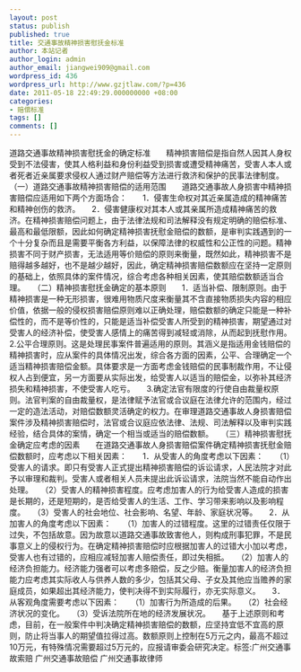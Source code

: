 ```yaml
---
layout: post
status: publish
published: true
title: 交通事故精神损害慰抚金标准
author: 本站记者
author_login: admin
author_email: jiangwei909@gmail.com
wordpress_id: 436
wordpress_url: http://www.gzjtlaw.com/?p=436
date: 2011-05-18 22:49:29.000000000 +08:00
categories:
- 赔偿标准
tags: []
comments: []
---
```

道路交通事故精神损害慰抚金的确定标准　　精神损害赔偿是指自然人因其人身权受到不法侵害，使其人格利益和身份利益受到损害或遭受精神痛苦，受害人本人或者死者近亲属要求侵权人通过财产赔偿等方法进行救济和保护的民事法律制度。　　（一）道路交通事故精神损害赔偿的适用范围　　道路交通事故人身损害中精神损害赔偿应适用如下两个方面场合：　　1．侵害生命权对其近亲属造成的精神痛苦和精神创伤的救济。　　2．侵害健康权对其本人或其亲属所造成精神痛苦的救济。在精神损害赔偿问题上，由于法律法规和司法解释没有规定明确的赔偿标准、最高和最低限额，因此如何确定精神损害抚慰金赔偿的数额，是审判实践遇到的一个十分复杂而且是需要平衡各方利益，以保障法律的权威性和公正性的问题。精神损害不同于财产损害，无法适用等价赔偿的原则来衡量，既然如此，精神损害不是赔得越多越好，也不是越少越好，因此，确定精神损害赔偿数额应在坚持一定原则的基础上，依照具体的案件情况，综合考虑各种相关因素，使其赔偿数额适当合理。　　（二）精神损害慰抚金确定的基本原则　　1．适当补偿、限制原则。由于精神损害是一种无形损害，很难用物质尺度来衡量其不含直接物质损失内容的相应价值，依据一般的侵权损害赔偿原则难以正确处理，赔偿数额的确定只能是一种补偿性的，而不是等价性的，只能是适当补偿受害人所受到的精神损害，期望通过对受害人的经济补偿，使受害人感情上的痛苦得到减轻或消除，从而起到抚慰作用。　　2.公平合理原则。这是处理民事案件普遍适用的原则。其涵义是指适用金钱赔偿的精神损害时，应从案件的具体情况出发，综合各方面的因素，公平、合理确定一个适当精神损害赔偿金额。具体要求是一方面考虑金钱赔偿的民事制裁作用，不让侵权人占到便宜，另一方面要从实际出发，给受害人以适当的赔偿金，以弥补其经济损失和精神损害，不使受害人吃亏。　　3.确定法官有限度的行使自由裁量权原则。法官判案的自由裁量权，是法律赋予法官或合议庭在法律允许的范围内，经过一定的造法活动，对赔偿数额灵活确定的权力。在审理道路交通事故人身损害赔偿案件涉及精神损害赔偿时，法官或合议庭应依法律、法规、司法解释以及审判实践经验，结合具体的案情，确定一个相当或适当的赔偿数额。　　（三）精神损害慰抚金确定应考虑的因素　　在道路交通事故人身损害赔偿案件确定精神损害抚慰金赔偿数额时，应考虑以下相关因素：　　1．从受害人的角度考虑以下因素：　　（1）受害人的请求。即只有受害人正式提出精神损害赔偿的诉讼请求，人民法院才对此予以审理和裁判。受害人或者相关人员未提出此诉讼请求，法院当然不能自动作出处理。　　（2）受害人的精神损害程度。应考虑加害人的行为给受害人造成的损害是长期的，还是短期的，是否给受害人的生活、工作、学习带来影响以及影响程度。　　（3）受害人的社会地位、社会影响、名望、年龄、家庭状况等。　　2．从加害人的角度考虑以下因素：　　（1）加害人的过错程度。这里的过错责任仅限于过失，不包括故意。因为故意以道路交通事故致害他人，则构成刑事犯罪，不是民事意义上的侵权行为。在确定精神损害赔偿时应根据加害人的过错大小加以考虑，受害人也有过错的，应相应减轻加害人赔偿责任，即过失相抵。　　（2）加害人的经济负担能力。经济能力强者可以考虑多赔偿，反之少赔。衡量加害人的经济负担能力应考虑其实际收人与供养人数的多少，包括其父母、子女及其他应当赡养的家庭成员，如果超出其经济能力，使判决得不到实际履行，亦无实际意义。　　3．从客观角度需要考虑以下因素：　　（1）加害行为所造成的后果。　　（2）社会经济状况的变化。　　（3）受诉法院所在地的经济发展状况。　　基于上述原则和考虑，目前，在一般案件中判决确定精神损害赔偿的数额，应坚持宜低不宜高的原则，防止将当事人的期望值拉得过高。数额原则上控制在5万元之内，最高不超过10万元，有特殊情况需要超过5万元的，应报请审委会研究决定。标签:广州交通事故索赔 广州交通事故赔偿 广州交通事故律师
